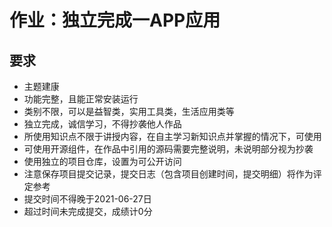 # 作业：独立完成一APP应用

## 要求

- 主题建康
- 功能完整，且能正常安装运行
- 类别不限，可以是益智类，实用工具类，生活应用类等
- 独立完成，诚信学习，不得抄袭他人作品
- 所使用知识点不限于讲授内容，在自主学习新知识点并掌握的情况下，可使用
- 可使用开源组件，在作品中引用的源码需要完整说明，未说明部分视为抄袭
- 使用独立的项目仓库，设置为可公开访问
- 注意保存项目提交记录，提交日志（包含项目创建时间，提交明细）将作为评定参考
- 提交时间不得晚于2021-06-27日
- 超过时间未完成提交，成绩计0分